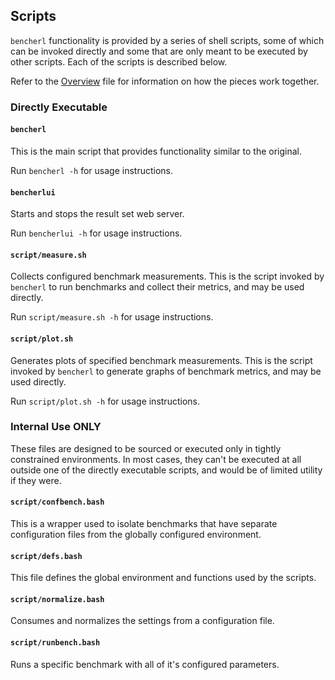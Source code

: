 ## Scripts

`bencherl` functionality is provided by a series of shell scripts, some of
which can be invoked directly and some that are only meant to be executed
by other scripts.  Each of the scripts is described below.

Refer to the [Overview](Overview.md) file for information on how the pieces
work together.

### Directly Executable

#### `bencherl`

This is the main script that provides functionality similar to the original.

Run `bencherl -h` for usage instructions.

#### `bencherlui`

Starts and stops the result set web server.

Run `bencherlui -h` for usage instructions.

#### `script/measure.sh`

Collects configured benchmark measurements. This is the script invoked
by `bencherl` to run benchmarks and collect their metrics, and may be
used directly.

Run `script/measure.sh -h` for usage instructions.

#### `script/plot.sh`

Generates plots of specified benchmark measurements. This is the script
invoked by `bencherl` to generate graphs of benchmark metrics, and may
be used directly.

Run `script/plot.sh -h` for usage instructions.

### Internal Use ONLY

These files are designed to be sourced or executed only in tightly
constrained environments. In most cases, they can't be executed at
all outside one of the directly executable scripts, and would be of
limited utility if they were.

#### `script/confbench.bash`

This is a wrapper used to isolate benchmarks that have separate
configuration files from the globally configured environment.

#### `script/defs.bash`

This file defines the global environment and functions used by the scripts.

#### `script/normalize.bash`

Consumes and normalizes the settings from a configuration file.

#### `script/runbench.bash`

Runs a specific benchmark with all of it's configured parameters.
